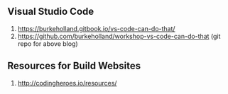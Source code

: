 ## Visual Studio Code

1. https://burkeholland.gitbook.io/vs-code-can-do-that/
2. https://github.com/burkeholland/workshop-vs-code-can-do-that (git repo for above blog)

## Resources for Build Websites
1. http://codingheroes.io/resources/

